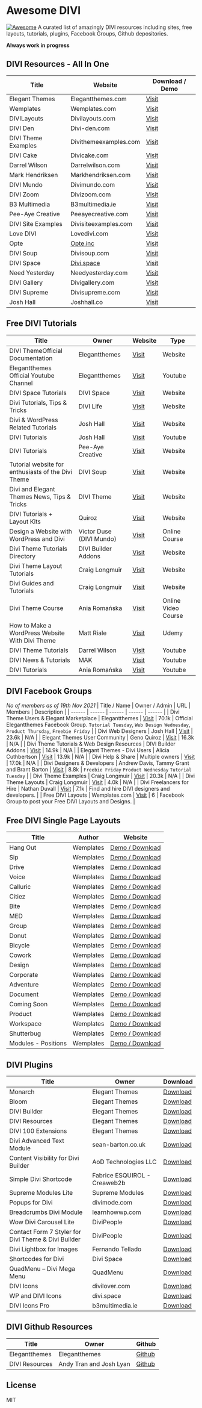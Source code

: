 # Awesome DIVI
[![Awesome](https://cdn.rawgit.com/sindresorhus/awesome/d7305f38d29fed78fa85652e3a63e154dd8e8829/media/badge.svg)](https://github.com/sindresorhus/awesome)
A curated list of amazingly DIVI resources including sites, free layouts, tutorials, plugins, Facebook Groups, Github depositories.

**Always work in progress**

## DIVI Resources - All In One
| Title | Website | Download / Demo
| ------ | ------ | ------ |
| Elegant Themes | Elegantthemes.com | [Visit](https://www.elegantthemes.com/blog/category/divi-resources) | 
| Wemplates | Wemplates.com | [Visit](https://www.wemplates.com) | 
| DIVILayouts | Divilayouts.com | [Visit](https://www.divilayouts.com/divi-layouts-category/free-divi-layouts/) | 
| DIVI Den | Divi-den.com | [Visit](https://divi-den.com/product-category/free-divi-layouts/) | 
| DIVI Theme Examples | Divithemeexamples.com | [Visit](https://www.divithemeexamples.com/divi-showcase-category/free-divi-child-themes/) | 
| DIVI Cake | Divicake.com | [Visit](https://divicake.com/blog/free-divi-layouts/) | 
| Darrel Wilson | Darrelwilson.com | [Visit](https://darrelwilson.com/divi-theme-and-elementor-layouts/) | 
| Mark Hendriksen | Markhendriksen.com | [Visit](https://www.markhendriksen.com/free-divi-layouts/) | 
| DIVI Mundo | Divimundo.com | [Visit](https://divimundo.com/en/divi-layouts/) | 
| DIVI Zoom | Divizoom.com | [Visit](https://divizoom.com/product/free-divi-layouts-section-and-header-bundle/) | 
| B3 Multimedia | B3multimedia.ie | [Visit](https://www.b3multimedia.ie/best-free-blog-page-templates-for-divi-theme/) | | DIVI Childthemes | Divi-childthemes.com | [Visit](https://www.divi-childthemes.com/free-divi-layouts/) | 
| Pee-Aye Creative | Peeayecreative.com | [Visit](https://www.peeayecreative.com/category/divi-freebies/) | 
| DIVI Site Examples | Divisiteexamples.com | [Visit](https://www.divisiteexamples.com/free-layouts/) | 
| Love DIVI | Lovedivi.com | [Visit](http://lovedivi.com/free-divi-layouts/) | 
| Opte | [Opte.inc](https://opte.inc/blog/category/divi-layouts/) | [Visit](https://opte.inc/blog/category/divi-layouts/) | 
| DIVI Soup | Divisoup.com | [Visit](https://divisoup.com/category/freebies/) | 
| DIVI Space | [Divi.space](https://divi.space/product/category/freebies/) | [Visit](https://divi.space/product/category/freebies/) | 
| Need Yesterday | Needyesterday.com | [Visit](https://www.needyesterday.com/freebies-divi-theme/) | 
| DIVI Gallery | Divigallery.com | [Visit](https://divigallery.com/showcase/divi-layout/feature/free/) | 
| DIVI Supreme | Divisupreme.com | [Visit](https://divisupreme.com/layouts/) | 
| Josh Hall | Joshhall.co | [Visit](https://joshhall.co/free-stuff/) | 

## Free DIVI Tutorials
| Title | Owner | Website | Type |
| ------ | ------ | ------ | ------ |
| DIVI ThemeOfficial Documentation | Elegantthemes | [Visit](https://www.elegantthemes.com/documentation/divi/) | Website | 
| Elegantthemes Official Youtube Channel | Elegantthemes | [Visit](https://www.youtube.com/c/elegantthemes/playlists) | Youtube | 
| DIVI Space Tutorials | DIVI Space | [Visit](https://divi.space/category/divi-tutorials/) | Website | 
| Divi Tutorials, Tips & Tricks | DIVI Life | [Visit](https://divilife.com/divi-tutorials/) | Website | 
| Divi & WordPress Related Tutorials | Josh Hall | [Visit](https://joshhall.co/tutorials/) | Website | 
| DIVI Tutorials | Josh Hall | [Visit](https://www.youtube.com/watch?v=vaQhCTOrUVA&list=PL1wFSWLYg_IYisPz338MLUANJtu7xQRK_&ab_channel=JoshHall) | Youtube | 
| DIVI Tutorials | Pee-Aye Creative | [Visit](https://www.peeayecreative.com/category/tutorials/) | Website | 
| Tutorial website for enthusiasts of the Divi Theme | DIVI Soup | [Visit](https://divisoup.com/) | Website | 
| Divi and Elegant Themes News, Tips & Tricks | DIVI Theme | [Visit](https://divitheme.net/blog/) | Website | 
| DIVI Tutorials + Layout Kits | Quiroz | [Visit](https://quiroz.co/divi-tutorials-much/divi-blog/) | Website | 
| Design a Website with WordPress and Divi | Victor Duse (DIVI Mundo) | [Visit](https://divimundo.com/en/wordpress-tutorial-for-beginners/) | Online Course | 
| Divi Theme Tutorials Directory | DIVI Builder Addons | [Visit](https://tuts.divibuilderaddons.com/) | Website | 
| Divi Theme Layout Tutorials | Craig Longmuir | [Visit](https://www.divilayouts.com/divi-layouts-blog/) | Website | 
| Divi Guides and Tutorials | Craig Longmuir | [Visit](https://www.divithemeexamples.com/divi-theme-resources/) | Website | 
| Divi Theme Course | Ania Romańska | [Visit](https://divilover.com/courses/how-to-create-a-website-with-no-coding-skills/) | Online Video Course | 
| How to Make a WordPress Website With Divi Theme | Matt Riale | [Visit](https://www.udemy.com/course/how-to-make-a-wordpress-website-with-divi-theme-step-by-step/) | Udemy | 
| DIVI Theme Tutorials | Darrel Wilson | [Visit](https://www.youtube.com/watch?v=N5d6AJxED8M&list=PLP7FTFIz1J9nZmEC1kbm1we-xf2fPAxn-&ab_channel=DarrelWilson) | Youtube | 
| DIVI News & Tutorials | MAK | [Visit](https://www.youtube.com/user/grafxtv) | Youtube | 
| DIVI Tutorials | Ania Romańska | [Visit](https://www.youtube.com/c/AniaRoma%C5%84ska/featured) | Youtube | 

## DIVI Facebook Groups
_No of members as of 19th Nov 2021_
| Title / Name | Owner / Admin | URL | Members | Description |
| ------ | ------ | ------ | ------ | ------ |
| Divi Theme Users & Elegant Marketplace | Elegantthemes | [Visit](https://www.facebook.com/groups/DiviThemeUsers/) | 70.1k | Official Elegantthemes Facebook Group. `Tutorial Tuesday`, `Web Design Wednesday`, `Product Thursday`, `Freebie Friday` | 
| Divi Web Designers | Josh Hall | [Visit](https://www.facebook.com/groups/diviwebdesigners/) | 23.6k | N/A | 
| Elegant Themes User Community | Geno Quiroz |  [Visit](https://www.facebook.com/groups/ElegantThemesUserCommunity/) | 16.3k | N/A | 
| Divi Theme Tutorials & Web Design Resources | DIVI Builder Addons | [Visit](https://www.facebook.com/groups/DiviThemeTutorials/) | 14.9k | N/A | 
| Elegant Themes - Divi Users | Alicia Cuthbertson | [Visit](https://www.facebook.com/groups/464947686941789/) | 13.9k | N/A | 
| Divi Help & Share | Multiple owners | [Visit](https://www.facebook.com/groups/DiviHelpAndShare/) | 17.0k | N/A | 
| Divi Designers & Developers | Andrew Davis, Tammy Grant and Brant Barton | [Visit](https://www.facebook.com/groups/1405038489818867/) | 8.8k | `Freebie Friday` `Product Wednesday` `Tutorial Tuesday` | 
| Divi Theme Examples | Craig Longmuir | [Visit](https://www.facebook.com/groups/divithemeexamples/) | 20.3k | N/A | 
| Divi Theme Layouts | Craig Longmuir | [Visit](https://www.facebook.com/groups/divithemelayouts/) | 4.0k | N/A | 
| Divi Freelancers for Hire | Nathan Duvall | [Visit](https://www.facebook.com/groups/divifreelancers/) | 7.1k | Find and hire DIVI designers and developers. | 
| Free DIVI Layouts | Wemplates.com | [Visit](https://www.facebook.com/groups/freedivilayouts) | 6 | Facebook Group to post your Free DIVI Layouts and Designs. | 

## Free DIVI Single Page Layouts
| Title | Author | Website |
| ------ | ------ | ------ |
| Hang Out | Wemplates | [Demo / Download](https://wemplates.com/hang-out/) | 
| Sip | Wemplates | [Demo / Download](https://wemplates.com/sip/) | 
| Drive | Wemplates | [Demo / Download](https://wemplates.com/drive/) | 
| Voice | Wemplates | [Demo / Download](https://wemplates.com/voice/) | 
| Calluric | Wemplates | [Demo / Download](https://wemplates.com/calluric/) | 
| Citiez | Wemplates | [Demo / Download](https://wemplates.com/citiez/) | 
| Bite | Wemplates | [Demo / Download](https://wemplates.com/bite/) | 
| MED | Wemplates | [Demo / Download](https://wemplates.com/med/) | 
| Group | Wemplates | [Demo / Download](https://wemplates.com/group/) | 
| Donut | Wemplates | [Demo / Download](https://wemplates.com/donut/) | 
| Bicycle | Wemplates | [Demo / Download](https://wemplates.com/bicycle/) | 
| Cowork | Wemplates | [Demo / Download](https://wemplates.com/cowork/) | 
| Design | Wemplates | [Demo / Download](https://wemplates.com/design/) | 
| Corporate | Wemplates | [Demo / Download](https://wemplates.com/corporate/) | 
| Adventure | Wemplates | [Demo / Download](https://wemplates.com/adventure/) | 
| Document | Wemplates | [Demo / Download](https://wemplates.com/document/) | 
| Coming Soon | Wemplates | [Demo / Download](https://wemplates.com/coming-soon/) | 
| Product | Wemplates | [Demo / Download](https://wemplates.com/product/) | 
| Workspace | Wemplates | [Demo / Download](https://wemplates.com/workspace/) | 
| Shutterbug | Wemplates | [Demo / Download](https://wemplates.com/shutterbug/) | 
| Modules - Positions | Wemplates | [Demo / Download](https://wemplates.com/modules-positions/) | 

## DIVI Plugins
| Title | Owner | Download |
| ------ | ------ | ------ |
| Monarch | Elegant Themes | [Download](https://www.elegantthemes.com/plugins/monarch/) | Free with DIVI's subscription | 
| Bloom | Elegant Themes | [Download](https://www.elegantthemes.com/plugins/bloom/) | Free with DIVI's subscription | 
| DIVI Builder | Elegant Themes | [Download](https://www.elegantthemes.com/plugins/) | Free with DIVI's subscription | 
| DIVI Resources | Elegant Themes | [Download](https://www.elegantthemes.com/blog/category/divi-resources) | Free with DIVI's subscription | 
| DIVI 100 Extensions | Elegant Themes | [Download](https://www.elegantthemes.com/blog/author/andy-tran) | N/A | 
| Divi Advanced Text Module | sean-barton.co.uk | [Download](http://www.sean-barton.co.uk/2016/06/divi-advanced-text-module/) | N/A | 
| Content Visibility for Divi Builder | AoD Technologies LLC | [Download](https://wordpress.org/plugins/content-visibility-for-divi-builder/) | N/A | 
| Simple Divi Shortcode | Fabrice ESQUIROL - Creaweb2b | [Download](https://wordpress.org/plugins/simple-divi-shortcode/) | N/A | 
| Supreme Modules Lite | Supreme Modules | [Download](https://wordpress.org/plugins/supreme-modules-for-divi/) | N/A | 
| Popups for Divi | divimode.com | [Download](https://wordpress.org/plugins/popups-for-divi/) | N/A | 
| Breadcrumbs Divi Module | learnhowwp.com | [Download](https://wordpress.org/plugins/breadcrumbs-divi-module/) | N/A | 
| Wow Divi Carousel Lite | DiviPeople | [Download](https://wordpress.org/plugins/wow-carousel-for-divi-lite/) | N/A | 
| Contact Form 7 Styler for Divi Theme & Divi Builder | DiviPeople | [Download](https://wordpress.org/plugins/cf7-styler-for-divi/) | N/A | 
| Divi Lightbox for Images | Fernando Tellado | [Download](https://wordpress.org/plugins/lightbox-images-for-divi/) | N/A | 
| Shortcodes for Divi | Divi Space | [Download](https://wordpress.org/plugins/shortcodes-for-divi/) | N/A | 
| QuadMenu – Divi Mega Menu | QuadMenu | [Download](https://wordpress.org/plugins/quadmenu-divi/) | Free / Premium | 
| DIVI Icons | divilover.com | [Download](https://divilover.com/product/divi-icons/) | Free / Premium | 
| WP and DIVI Icons | divi.space | [Download](https://divi.space/product/wp-and-divi-icons/) | Free / Premium | 
| DIVI Icons Pro | b3multimedia.ie | [Download](https://www.b3multimedia.ie/product/divi-icons/) | Free / Premium | 

## DIVI Github Resources
| Title | Owner | Github |
| ------ | ------ | ------ |
| Elegantthemes | Elegantthemes | [Github](https://github.com/elegantthemes) |
| DIVI Resources | Andy Tran and Josh Lyan | [Github](https://github.com/andyhqtran/divi-resources) |

## License
MIT

[//]: # (These are reference links used in the body of this note and get stripped out when the markdown processor does its job. There is no need to format nicely because it shouldn't be seen)

   [google]: <https://google.com>
   [bing]: <https://bing.com>
